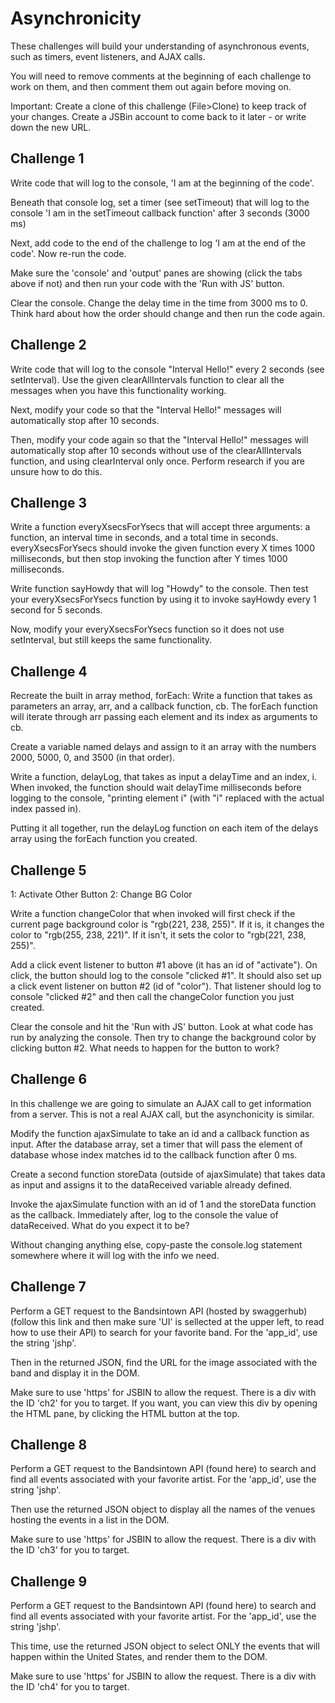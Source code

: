 # Asynchronicity

These challenges will build your understanding of asynchronous events, such as timers, event listeners, and AJAX calls.

You will need to remove comments at the beginning of each challenge to work on them, and then comment them out again before moving on.

Important: Create a clone of this challenge (File>Clone) to keep track of your changes. Create a JSBin account to come back to it later - or write down the new URL.

## Challenge 1

Write code that will log to the console, 'I am at the beginning of the code'.

Beneath that console log, set a timer (see setTimeout) that will log to the console 'I am in the setTimeout callback function' after 3 seconds (3000 ms)

Next, add code to the end of the challenge to log 'I am at the end of the code'. Now re-run the code.

Make sure the 'console' and 'output' panes are showing (click the tabs above if not) and then run your code with the 'Run with JS' button.

Clear the console. Change the delay time in the time from 3000 ms to 0. Think hard about how the order should change and then run the code again.

## Challenge 2

Write code that will log to the console "Interval Hello!" every 2 seconds (see setInterval). Use the given clearAllIntervals function to clear all the messages when you have this functionality working.

Next, modify your code so that the "Interval Hello!" messages will automatically stop after 10 seconds.

Then, modify your code again so that the "Interval Hello!" messages will automatically stop after 10 seconds without use of the clearAllIntervals function, and using clearInterval only once. Perform research if you are unsure how to do this.

## Challenge 3

Write a function everyXsecsForYsecs that will accept three arguments: a function, an interval time in seconds, and a total time in seconds. everyXsecsForYsecs should invoke the given function every X times 1000 milliseconds, but then stop invoking the function after Y times 1000 milliseconds.

Write function sayHowdy that will log "Howdy" to the console. Then test your everyXsecsForYsecs function by using it to invoke sayHowdy every 1 second for 5 seconds.

Now, modify your everyXsecsForYsecs function so it does not use setInterval, but still keeps the same functionality.

## Challenge 4

Recreate the built in array method, forEach: Write a function that takes as parameters an array, arr, and a callback function, cb. The forEach function will iterate through arr passing each element and its index as arguments to cb.

Create a variable named delays and assign to it an array with the numbers 2000, 5000, 0, and 3500 (in that order).

Write a function, delayLog, that takes as input a delayTime and an index, i. When invoked, the function should wait delayTime milliseconds before logging to the console, "printing element i" (with "i" replaced with the actual index passed in).

Putting it all together, run the delayLog function on each item of the delays array using the forEach function you created.

## Challenge 5

1: Activate Other Button  2: Change BG Color

Write a function changeColor that when invoked will first check if the current page background color is "rgb(221, 238, 255)". If it is, it changes the color to "rgb(255, 238, 221)". If it isn't, it sets the color to "rgb(221, 238, 255)".

Add a click event listener to button #1 above (it has an id of "activate"). On click, the button should log to the console "clicked #1". It should also set up a click event listener on button #2 (id of "color"). That listener should log to console "clicked #2" and then call the changeColor function you just created.

Clear the console and hit the 'Run with JS' button. Look at what code has run by analyzing the console. Then try to change the background color by clicking button #2. What needs to happen for the button to work?

## Challenge 6

In this challenge we are going to simulate an AJAX call to get information from a server. This is not a real AJAX call, but the asynchonicity is similar.

Modify the function ajaxSimulate to take an id and a callback function as input. After the database array, set a timer that will pass the element of database whose index matches id to the callback function after 0 ms.

Create a second function storeData (outside of ajaxSimulate) that takes data as input and assigns it to the dataReceived variable already defined.

Invoke the ajaxSimulate function with an id of 1 and the storeData function as the callback. Immediately after, log to the console the value of dataReceived. What do you expect it to be?

Without changing anything else, copy-paste the console.log statement somewhere where it will log with the info we need.

## Challenge 7

Perform a GET request to the Bandsintown API (hosted by swaggerhub) (follow this link and then make sure 'UI' is sellected at the upper left, to read how to use their API) to search for your favorite band. For the 'app_id', use the string 'jshp'.

Then in the returned JSON, find the URL for the image associated with the band and display it in the DOM.

Make sure to use 'https' for JSBIN to allow the request. There is a div with the ID 'ch2' for you to target. If you want, you can view this div by opening the HTML pane, by clicking the HTML button at the top.

## Challenge 8

Perform a GET request to the Bandsintown API (found here) to search and find all events associated with your favorite artist. For the 'app_id', use the string 'jshp'.

Then use the returned JSON object to display all the names of the venues hosting the events in a list in the DOM.

Make sure to use 'https' for JSBIN to allow the request. There is a div with the ID 'ch3' for you to target.

## Challenge 9

Perform a GET request to the Bandsintown API (found here) to search and find all events associated with your favorite artist. For the 'app_id', use the string 'jshp'.

This time, use the returned JSON object to select ONLY the events that will happen within the United States, and render them to the DOM.

Make sure to use 'https' for JSBIN to allow the request. There is a div with the ID 'ch4' for you to target.